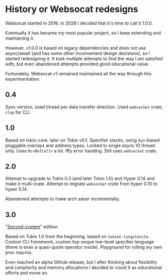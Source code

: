 # History or Websocat redesigns

Websocat started in 2016. In 2028 I decided that it's time to call it 1.0.0.

Eventually it has became my most popular project, so I keep extending and maintaining it.

However, v1.0.0 is based on legacy dependencies and does not use async/await (and has some other inconvenient design decisions), so I started redesigning it. It took multiple attempts to find the way I am satisfied with, but even abandoned attempts provided good educational value.

Fortunately, Websocat v1 remained maintained all the way through this experimentation.

## 0.4

Sync version, used thread per data transfer direction.
Used `websocket` crate, `clap` for CLI.

## 1.0

Based on tokio-core, later on Tokio v0.1.
Specifier stacks, using `dyn`-based pluggable overlays and address types.
Locked to single async IO thread only. Uses `Rc<RefCell>` a lot.
Iffy error handing.
Still uses `websocket` crate.

## 2.0

Attempt to upgrade to Tokio 0.3 (and later Tokio 1.0) and Hyper 0.14 and make it multi-crate.
Attempt to migrate `websocket` crate from hyper 0.10 to hyper 0.14.

Abandoned attempts to make arch saner incrementally.

## 3.0

"[Second-system](https://en.wikipedia.org/wiki/Second-system_effect)" edition.

Based on Tokio 1.0 from the beginning, based on `tokion-tungstenite`.
Custom CLI framework, custom lisp-esque low-level specifier language (there is even a quasi-quote operator inside).
Playground for rolling my own proc macros.

Even reached an alpha Github release, but I after thinking about flexibility
and complexity and memory allocations I decided to count it as educational efforts and move on.
